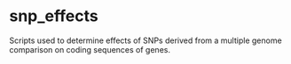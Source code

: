 # snp_effects
Scripts used to determine effects of SNPs derived from a multiple genome comparison on coding sequences of genes.
